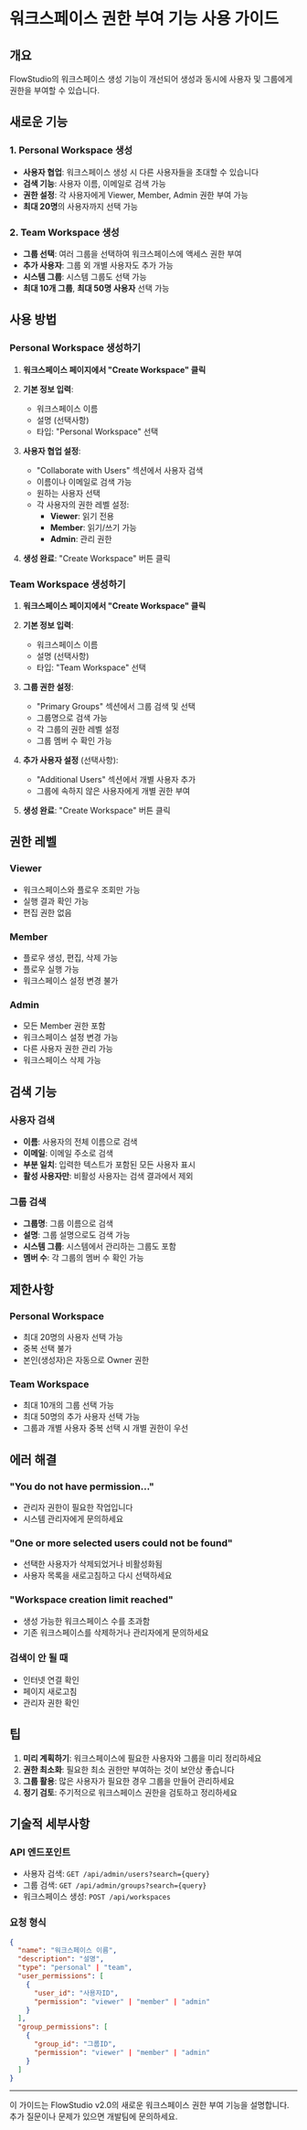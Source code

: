 # 워크스페이스 권한 부여 기능 사용 가이드

## 개요

FlowStudio의 워크스페이스 생성 기능이 개선되어 생성과 동시에 사용자 및 그룹에게 권한을 부여할 수 있습니다.

## 새로운 기능

### 1. Personal Workspace 생성
- **사용자 협업**: 워크스페이스 생성 시 다른 사용자들을 초대할 수 있습니다
- **검색 기능**: 사용자 이름, 이메일로 검색 가능
- **권한 설정**: 각 사용자에게 Viewer, Member, Admin 권한 부여 가능
- **최대 20명**의 사용자까지 선택 가능

### 2. Team Workspace 생성
- **그룹 선택**: 여러 그룹을 선택하여 워크스페이스에 액세스 권한 부여
- **추가 사용자**: 그룹 외 개별 사용자도 추가 가능
- **시스템 그룹**: 시스템 그룹도 선택 가능
- **최대 10개 그룹**, **최대 50명 사용자** 선택 가능

## 사용 방법

### Personal Workspace 생성하기

1. **워크스페이스 페이지에서 "Create Workspace" 클릭**
2. **기본 정보 입력**:
   - 워크스페이스 이름
   - 설명 (선택사항)
   - 타입: "Personal Workspace" 선택

3. **사용자 협업 설정**:
   - "Collaborate with Users" 섹션에서 사용자 검색
   - 이름이나 이메일로 검색 가능
   - 원하는 사용자 선택
   - 각 사용자의 권한 레벨 설정:
     - **Viewer**: 읽기 전용
     - **Member**: 읽기/쓰기 가능
     - **Admin**: 관리 권한

4. **생성 완료**: "Create Workspace" 버튼 클릭

### Team Workspace 생성하기

1. **워크스페이스 페이지에서 "Create Workspace" 클릭**
2. **기본 정보 입력**:
   - 워크스페이스 이름
   - 설명 (선택사항)
   - 타입: "Team Workspace" 선택

3. **그룹 권한 설정**:
   - "Primary Groups" 섹션에서 그룹 검색 및 선택
   - 그룹명으로 검색 가능
   - 각 그룹의 권한 레벨 설정
   - 그룹 멤버 수 확인 가능

4. **추가 사용자 설정** (선택사항):
   - "Additional Users" 섹션에서 개별 사용자 추가
   - 그룹에 속하지 않은 사용자에게 개별 권한 부여

5. **생성 완료**: "Create Workspace" 버튼 클릭

## 권한 레벨

### Viewer
- 워크스페이스와 플로우 조회만 가능
- 실행 결과 확인 가능
- 편집 권한 없음

### Member
- 플로우 생성, 편집, 삭제 가능
- 플로우 실행 가능
- 워크스페이스 설정 변경 불가

### Admin
- 모든 Member 권한 포함
- 워크스페이스 설정 변경 가능
- 다른 사용자 권한 관리 가능
- 워크스페이스 삭제 가능

## 검색 기능

### 사용자 검색
- **이름**: 사용자의 전체 이름으로 검색
- **이메일**: 이메일 주소로 검색
- **부분 일치**: 입력한 텍스트가 포함된 모든 사용자 표시
- **활성 사용자만**: 비활성 사용자는 검색 결과에서 제외

### 그룹 검색
- **그룹명**: 그룹 이름으로 검색
- **설명**: 그룹 설명으로도 검색 가능
- **시스템 그룹**: 시스템에서 관리하는 그룹도 포함
- **멤버 수**: 각 그룹의 멤버 수 확인 가능

## 제한사항

### Personal Workspace
- 최대 20명의 사용자 선택 가능
- 중복 선택 불가
- 본인(생성자)은 자동으로 Owner 권한

### Team Workspace
- 최대 10개의 그룹 선택 가능
- 최대 50명의 추가 사용자 선택 가능
- 그룹과 개별 사용자 중복 선택 시 개별 권한이 우선

## 에러 해결

### "You do not have permission..."
- 관리자 권한이 필요한 작업입니다
- 시스템 관리자에게 문의하세요

### "One or more selected users could not be found"
- 선택한 사용자가 삭제되었거나 비활성화됨
- 사용자 목록을 새로고침하고 다시 선택하세요

### "Workspace creation limit reached"
- 생성 가능한 워크스페이스 수를 초과함
- 기존 워크스페이스를 삭제하거나 관리자에게 문의하세요

### 검색이 안 될 때
- 인터넷 연결 확인
- 페이지 새로고침
- 관리자 권한 확인

## 팁

1. **미리 계획하기**: 워크스페이스에 필요한 사용자와 그룹을 미리 정리하세요
2. **권한 최소화**: 필요한 최소 권한만 부여하는 것이 보안상 좋습니다
3. **그룹 활용**: 많은 사용자가 필요한 경우 그룹을 만들어 관리하세요
4. **정기 검토**: 주기적으로 워크스페이스 권한을 검토하고 정리하세요

## 기술적 세부사항

### API 엔드포인트
- 사용자 검색: `GET /api/admin/users?search={query}`
- 그룹 검색: `GET /api/admin/groups?search={query}`
- 워크스페이스 생성: `POST /api/workspaces`

### 요청 형식
```json
{
  "name": "워크스페이스 이름",
  "description": "설명",
  "type": "personal" | "team",
  "user_permissions": [
    {
      "user_id": "사용자ID",
      "permission": "viewer" | "member" | "admin"
    }
  ],
  "group_permissions": [
    {
      "group_id": "그룹ID", 
      "permission": "viewer" | "member" | "admin"
    }
  ]
}
```

---

이 가이드는 FlowStudio v2.0의 새로운 워크스페이스 권한 부여 기능을 설명합니다. 추가 질문이나 문제가 있으면 개발팀에 문의하세요.